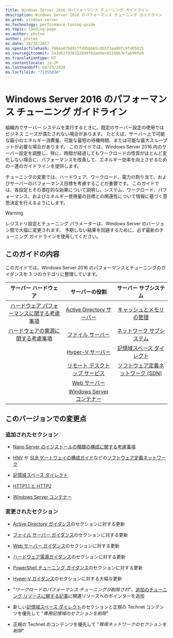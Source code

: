 ```yaml
---
title: Windows Server 2016 のパフォーマンス チューニング ガイドライン
description: Windows Server 2016 のパフォーマンス チューニング ガイドライン
ms.prod: windows-server
ms.technology: performance-tuning-guide
ms.topic: landing-page
ms.author: phstee
author: phstee
ms.date: 10/16/2017
ms.openlocfilehash: f684a87b091ffd95bb65c0b5f3aa0dfc9f405825
ms.sourcegitcommit: 3a3d62f938322849f81ee9ec01186b3e7ab90fe0
ms.translationtype: HT
ms.contentlocale: ja-JP
ms.lasthandoff: 04/23/2020
ms.locfileid: "71355038"
---
```

# <a name="performance-tuning-guidelines-for-windows-server-2016"></a>Windows Server 2016 のパフォーマンス チューニング ガイドライン

組織内でサーバー システムを実行するときに、既定のサーバー設定の使用ではビジネス ニーズが満たされない場合があります。 たとえば、サーバー上で可能な最小のエネルギー消費量、可能な最短の待機時間、または可能な最大スループットが必要な場合があります。 このガイドでは、Windows Server 2016 内のサーバー設定を調整し、特に、時間が経過してもワークロードの性質がほとんど変化しない場合に、パフォーマンスを改善して、エネルギー効率を向上させるための一連のガイドラインを提供します。

チューニングの変更では、ハードウェア、ワークロード、電力の割り当て、およびサーバーのパフォーマンス目標を考慮することが重要です。 このガイドでは、各設定とその潜在的な効果について説明し、システム、ワークロード、パフォーマンス、およびエネルギー使用量の目標との関連性について情報に基づく意思決定を行えるようにします。

> [!warning]
> レジストリ設定とチューニング パラメーターは、Windows Server のバージョン間で大幅に変更されます。 予期しない結果を回避するために、必ず最新のチューニング ガイドラインを使用してください。

## <a name="in-this-guide"></a>このガイドの内容
このガイドでは、Windows Server 2016 のパフォーマンスとチューニングのガイダンスを 3 つのカテゴリに整理しています。

|サーバー ハードウェア | サーバーの役割 | サーバー サブシステム |
|:---:|:---:|:---:|
|[ハードウェア パフォーマンスに関する考慮事項](hardware/index.md) |[Active Directory サーバー](role/active-directory-server/index.md) |[キャッシュとメモリの管理](subsystem/cache-memory-management/index.md)|
|[ハードウェアの電源に関する考慮事項](hardware/power.md)|[ファイル サーバー](role/file-server/index.md)|[ネットワーク サブシステム](../../networking/technologies/network-subsystem/net-sub-performance-top.md)|
||[Hyper-V サーバー](role/hyper-v-server/index.md)|[記憶域スペース ダイレクト](subsystem/storage-spaces-direct/index.md)|
||[リモート デスクトップ サービス](role/remote-desktop/session-hosts.md)|[ソフトウェア定義ネットワーク (SDN)](subsystem/software-defined-networking/index.md)|
||[Web サーバー](role/web-server/index.md)||
||[Windows Server コンテナー](role/windows-server-container/index.md)||


## <a name="changes-in-this-version"></a>このバージョンでの変更点

### <a name="sections-added"></a>追加されたセクション
- [Nano Server のインストールの種類の構成に関する考慮事項](../../get-started/getting-started-with-nano-server.md)


- [HNV](subsystem/software-defined-networking/hnv-gateway-performance.md) や [SLB ゲートウェイの構成ガイド](subsystem/software-defined-networking/slb-gateway-performance.md)などの[ソフトウェア定義ネットワーク](subsystem/software-defined-networking/index.md)

- [記憶域スペース ダイレクト](subsystem/storage-spaces-direct/index.md)

- [HTTP1.1 と HTTP2](role/web-server/http-performance.md)

- [Windows Server コンテナー](role/windows-server-container/index.md)

### <a name="sections-changed"></a>変更されたセクション

- [Active Directory ガイダンス](role/active-directory-server/index.md)のセクションに対する更新

- [ファイル サーバー ガイダンス](role/file-server/index.md)のセクションに対する更新

- [Web サーバー ガイダンス](role/web-server/index.md)のセクションに対する更新

- [ハードウェア電源ガイダンス](hardware/power.md)のセクションに対する更新

- [PowerShell チューニング ガイダンス](powershell/index.md)のセクションに対する更新

- [Hyper-V ガイダンス](role/hyper-v-server/index.md)のセクションに対する大幅な更新

- "*ワークロードのパフォーマンス チューニングが削除され*"、[追加のチューニング リソースに関する記事](additional-resources.md)に関連リソースへのポインターを追加

- 新しい[記憶域スペース ダイレクト](subsystem/storage-spaces-direct/index.md)のセクションと正規の Technet コンテンツを優先して "*専用記憶域のセクションを削除*"

- 正規の Technet のコンテンツを優先して "*専用ネットワークのセクションを削除*"  
